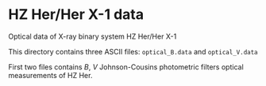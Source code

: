 # HZ Her/Her X-1 data
Optical data of X-ray binary system HZ Her/Her X-1

This directory contains three ASCII files: ```optical_B.data``` and ```optical_V.data```

First two files contains *B*, *V* Johnson-Cousins photometric filters optical measurements of HZ Her.
